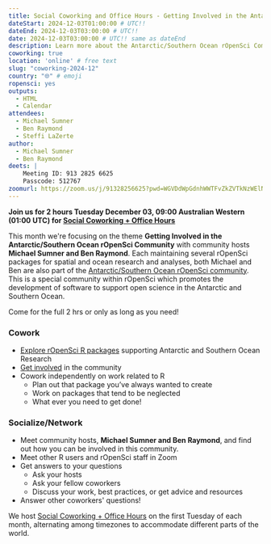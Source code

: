 ```yaml
---
title: Social Coworking and Office Hours - Getting Involved in the Antarctic/Southern Ocean rOpenSci Community
dateStart: 2024-12-03T01:00:00 # UTC!!
dateEnd: 2024-12-03T03:00:00 # UTC!!
date: 2024-12-03T03:00:00 # UTC!! same as dateEnd
description: Learn more about the Antarctic/Southern Ocean rOpenSci Community
coworking: true
location: 'online' # free text
slug: "coworking-2024-12"
country: "🌐" # emoji
ropensci: yes
outputs:
  - HTML
  - Calendar
attendees:
  - Michael Sumner
  - Ben Raymond
  - Steffi LaZerte
author:
  - Michael Sumner
  - Ben Raymond
deets: |
    Meeting ID: 913 2825 6625
    Passcode: 512767
zoomurl: https://zoom.us/j/91328256625?pwd=WGVDdWpGdnhWWTFvZkZVTkNzWElNQT09
---
```


<!--
```{r}
d <- lubridate::ymd_hms('2024-12-03 09:00:00', tz = 'Australia/Perth')
lubridate::with_tz(d, 'UTC')
lubridate::with_tz(d, 'America/Winnipeg')
```
-->

**Join us for 2 hours Tuesday December 03, 09:00 Australian Western (01:00 UTC) for 
[Social Coworking + Office Hours](/blog/2023/06/21/coworking/)**

This month we're focusing on the theme **Getting Involved in the Antarctic/Southern Ocean rOpenSci Community** 
with community hosts **Michael Sumner and Ben Raymond**. 
Each maintaining several rOpenSci packages for spatial and ocean research and 
analyses, both Michael and Ben are also part
of the [Antarctic/Southern Ocean rOpenSci community](/blog/2018/11/13/antarctic/).
This is a special community within rOpenSci which promotes the development of 
software to support open science in the Antarctic and Southern Ocean.

Come for the full 2 hrs or only as long as you need!

### Cowork

- [Explore rOpenSci R packages](/blog/2018/11/13/antarctic/#demo) supporting Antarctic and Southern Ocean Research
- [Get involved](/blog/2018/11/13/antarctic/#get-involved) in the community
- Cowork independently on work related to R
    - Plan out that package you’ve always wanted to create
    - Work on packages that tend to be neglected
    - What ever you need to get done!

### Socialize/Network

- Meet community hosts, **Michael Sumner and Ben Raymond**, and find out how you can be involved in this community.
- Meet other R users and rOpenSci staff in Zoom
- Get answers to your questions
    - Ask your hosts
    - Ask your fellow coworkers
    - Discuss your work, best practices, or get advice and resources
- Answer other coworkers' questions!

We host 
[Social Coworking + Office Hours](/blog/2023/06/21/coworking/) 
on the first Tuesday of each month, alternating among timezones to 
accommodate different parts of the world.
